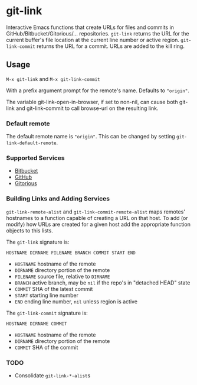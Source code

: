 # git-link

Interactive Emacs functions that create URLs for files and commits in
GitHub/Bitbucket/Gitorious/... repositories. `git-link` returns the URL for the
current buffer's file location at the current line number or active region.
`git-link-commit` returns the URL for a commit. URLs are added to the kill ring.

## Usage

`M-x git-link` and `M-x git-link-commit`

With a prefix argument prompt for the remote's name. Defaults to `"origin"`.

The variable git-link-open-in-browser, if set to non-nil, can cause
both git-link and git-link-commit to call browse-url on the resulting
link.

### Default remote

The default remote name is `"origin"`. This can be changed by setting `git-link-default-remote`.

### Supported Services

* [Bitbucket](http://bitbucket.com)
* [GitHub](http://github.com)
* [Gitorious](http://gitorious.org)

### Building Links and Adding Services

`git-link-remote-alist` and `git-link-commit-remote-alist` maps remotes'
hostnames to a function capable of creating a URL on that host. To add (or
modify) how URLs are created for a given host add the appropriate function
objects to this lists.

The `git-link` signature is:

`HOSTNAME DIRNAME FILENAME BRANCH COMMIT START END`

* `HOSTNAME` hostname of the remote
* `DIRNAME` directory portion of the remote
* `FILENAME` source file, relative to `DIRNAME`
* `BRANCH` active branch, may be `nil` if the repo's in "detached HEAD" state
* `COMMIT` SHA of the latest commit
* `START` starting line number
* `END`  ending line number, `nil` unless region is active

The `git-link-commit` signature is:

`HOSTNAME DIRNAME COMMIT`

* `HOSTNAME` hostname of the remote
* `DIRNAME` directory portion of the remote
* `COMMIT` SHA of the commit

### TODO

* Consolidate `git-link-*-alist`s
